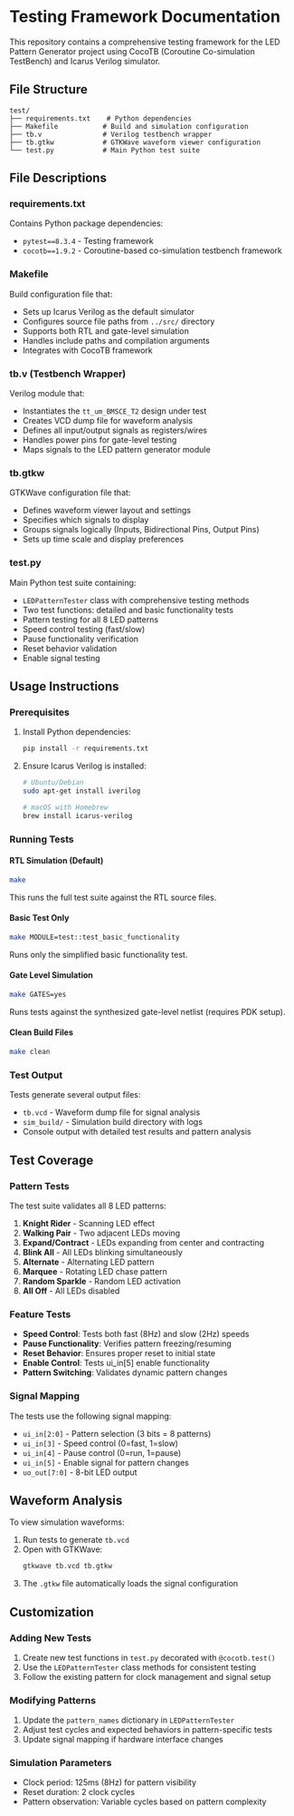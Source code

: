# Testing Framework Documentation

This repository contains a comprehensive testing framework for the LED Pattern Generator project using CocoTB (Coroutine Co-simulation TestBench) and Icarus Verilog simulator.

## File Structure

```
test/
├── requirements.txt    # Python dependencies
├── Makefile           # Build and simulation configuration
├── tb.v               # Verilog testbench wrapper
├── tb.gtkw            # GTKWave waveform viewer configuration
└── test.py            # Main Python test suite
```

## File Descriptions

### requirements.txt
Contains Python package dependencies:
- `pytest==8.3.4` - Testing framework
- `cocotb==1.9.2` - Coroutine-based co-simulation testbench framework

### Makefile
Build configuration file that:
- Sets up Icarus Verilog as the default simulator
- Configures source file paths from `../src/` directory
- Supports both RTL and gate-level simulation
- Handles include paths and compilation arguments
- Integrates with CocoTB framework

### tb.v (Testbench Wrapper)
Verilog module that:
- Instantiates the `tt_um_BMSCE_T2` design under test
- Creates VCD dump file for waveform analysis
- Defines all input/output signals as registers/wires
- Handles power pins for gate-level testing
- Maps signals to the LED pattern generator module

### tb.gtkw
GTKWave configuration file that:
- Defines waveform viewer layout and settings
- Specifies which signals to display
- Groups signals logically (Inputs, Bidirectional Pins, Output Pins)
- Sets up time scale and display preferences

### test.py
Main Python test suite containing:
- `LEDPatternTester` class with comprehensive testing methods
- Two test functions: detailed and basic functionality tests
- Pattern testing for all 8 LED patterns
- Speed control testing (fast/slow)
- Pause functionality verification
- Reset behavior validation
- Enable signal testing

## Usage Instructions

### Prerequisites
1. Install Python dependencies:
   ```bash
   pip install -r requirements.txt
   ```

2. Ensure Icarus Verilog is installed:
   ```bash
   # Ubuntu/Debian
   sudo apt-get install iverilog
   
   # macOS with Homebrew
   brew install icarus-verilog
   ```

### Running Tests

#### RTL Simulation (Default)
```bash
make
```
This runs the full test suite against the RTL source files.

#### Basic Test Only
```bash
make MODULE=test::test_basic_functionality
```
Runs only the simplified basic functionality test.

#### Gate Level Simulation
```bash
make GATES=yes
```
Runs tests against the synthesized gate-level netlist (requires PDK setup).

#### Clean Build Files
```bash
make clean
```

### Test Output
Tests generate several output files:
- `tb.vcd` - Waveform dump file for signal analysis
- `sim_build/` - Simulation build directory with logs
- Console output with detailed test results and pattern analysis

## Test Coverage

### Pattern Tests
The test suite validates all 8 LED patterns:
1. **Knight Rider** - Scanning LED effect
2. **Walking Pair** - Two adjacent LEDs moving
3. **Expand/Contract** - LEDs expanding from center and contracting
4. **Blink All** - All LEDs blinking simultaneously
5. **Alternate** - Alternating LED pattern
6. **Marquee** - Rotating LED chase pattern
7. **Random Sparkle** - Random LED activation
8. **All Off** - All LEDs disabled

### Feature Tests
- **Speed Control**: Tests both fast (8Hz) and slow (2Hz) speeds
- **Pause Functionality**: Verifies pattern freezing/resuming
- **Reset Behavior**: Ensures proper reset to initial state
- **Enable Control**: Tests ui_in[5] enable functionality
- **Pattern Switching**: Validates dynamic pattern changes

### Signal Mapping
The tests use the following signal mapping:
- `ui_in[2:0]` - Pattern selection (3 bits = 8 patterns)
- `ui_in[3]` - Speed control (0=fast, 1=slow)
- `ui_in[4]` - Pause control (0=run, 1=pause)
- `ui_in[5]` - Enable signal for pattern changes
- `uo_out[7:0]` - 8-bit LED output

## Waveform Analysis

To view simulation waveforms:
1. Run tests to generate `tb.vcd`
2. Open with GTKWave:
   ```bash
   gtkwave tb.vcd tb.gtkw
   ```
3. The `.gtkw` file automatically loads the signal configuration

## Customization

### Adding New Tests
1. Create new test functions in `test.py` decorated with `@cocotb.test()`
2. Use the `LEDPatternTester` class methods for consistent testing
3. Follow the existing pattern for clock management and signal setup

### Modifying Patterns
1. Update the `pattern_names` dictionary in `LEDPatternTester`
2. Adjust test cycles and expected behaviors in pattern-specific tests
3. Update signal mapping if hardware interface changes

### Simulation Parameters
- Clock period: 125ms (8Hz) for pattern visibility
- Reset duration: 2 clock cycles
- Pattern observation: Variable cycles based on pattern complexity
